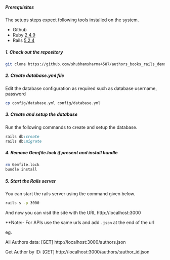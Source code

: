 ##### Prerequisites

The setups steps expect following tools installed on the system.

- Github
- Ruby [2.4.9](https://github.com/organization/project-name/blob/master/.ruby-version#L1)
- Rails [5.2.4](https://github.com/organization/project-name/blob/master/Gemfile#L12)

##### 1. Check out the repository

```bash
git clone https://github.com/shubhamsharma4587/authors_books_rails_demo_app.git
```

##### 2. Create database.yml file

Edit the database configuration as required such as database username, password

```bash
cp config/database.yml config/database.yml
```

##### 3. Create and setup the database

Run the following commands to create and setup the database.

```ruby
rails db:create
rails db:migrate 
```

##### 4. Remove Gemfile.lock if present and install bundle

```bash
rm Gemfile.lock
bundle install
```

##### 5. Start the Rails server

You can start the rails server using the command given below.

```bash
rails s -p 3000
```

And now you can visit the site with the URL http://localhost:3000

**Note:-
For APIs use the same urls and add `.json` at the end of the url

eg. 

All Authors data: [GET] http://localhost:3000/authors.json

Get Author by ID: [GET] http://localhost:3000/authors/:author_id.json
